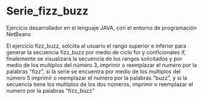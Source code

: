 # Serie_fizz_buzz

Ejercicio desarrollador en el lenguaje JAVA, con el entorno de programación NetBeans

El ejercicio fizz_buzz, solciita al usuario el rango superior e inferior para generar la secuencia fizz_buzz por medio de ciclo for y conficionales if, finalemente se visualizara la secuencia de los rangos solicitados y por medio de los multiplos del número 3, imprimir o reemplazar el numero por la palabras "fizz", si la serie se encuentra por medio de los multiplos del número 5 imprimir o reemplazar el numero por la palabras "buzz", y si la secuencia tiene los multiplos de los dos números, imprimir o reemplazar el numero por la palabras "fizz_buzz"
